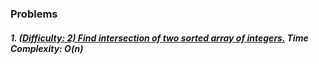 ### Problems

##### 1. [(Difficulty: 2) Find intersection of two sorted array of integers.](sortedArrayIntersection/main.java) Time Complexity: O(n)
